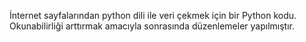 İnternet sayfalarından python dili ile veri çekmek için bir Python kodu.
Okunabilirliği arttırmak amacıyla sonrasında düzenlemeler yapılmıştır.
